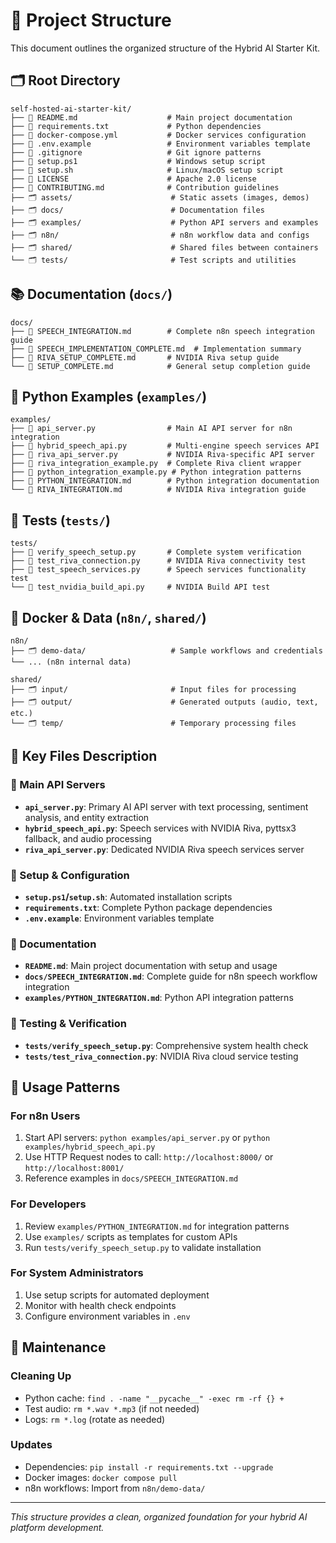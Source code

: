 # 📁 Project Structure

This document outlines the organized structure of the Hybrid AI Starter Kit.

## 🗂️ **Root Directory**
```
self-hosted-ai-starter-kit/
├── 📄 README.md                    # Main project documentation
├── 📄 requirements.txt             # Python dependencies
├── 📄 docker-compose.yml           # Docker services configuration
├── 📄 .env.example                 # Environment variables template
├── 📄 .gitignore                   # Git ignore patterns
├── 🔧 setup.ps1                    # Windows setup script
├── 🔧 setup.sh                     # Linux/macOS setup script
├── 📜 LICENSE                      # Apache 2.0 license
├── 📜 CONTRIBUTING.md              # Contribution guidelines
├── 🗂️ assets/                      # Static assets (images, demos)
├── 🗂️ docs/                        # Documentation files
├── 🗂️ examples/                    # Python API servers and examples
├── 🗂️ n8n/                         # n8n workflow data and configs
├── 🗂️ shared/                      # Shared files between containers
└── 🗂️ tests/                       # Test scripts and utilities
```

## 📚 **Documentation (`docs/`)**
```
docs/
├── 📄 SPEECH_INTEGRATION.md        # Complete n8n speech integration guide
├── 📄 SPEECH_IMPLEMENTATION_COMPLETE.md  # Implementation summary
├── 📄 RIVA_SETUP_COMPLETE.md       # NVIDIA Riva setup guide
└── 📄 SETUP_COMPLETE.md            # General setup completion guide
```

## 🐍 **Python Examples (`examples/`)**
```
examples/
├── 📄 api_server.py                # Main AI API server for n8n integration
├── 📄 hybrid_speech_api.py         # Multi-engine speech services API
├── 📄 riva_api_server.py           # NVIDIA Riva-specific API server
├── 📄 riva_integration_example.py  # Complete Riva client wrapper
├── 📄 python_integration_example.py # Python integration patterns
├── 📄 PYTHON_INTEGRATION.md        # Python integration documentation
└── 📄 RIVA_INTEGRATION.md          # NVIDIA Riva integration guide
```

## 🧪 **Tests (`tests/`)**
```
tests/
├── 📄 verify_speech_setup.py       # Complete system verification
├── 📄 test_riva_connection.py      # NVIDIA Riva connectivity test
├── 📄 test_speech_services.py      # Speech services functionality test
└── 📄 test_nvidia_build_api.py     # NVIDIA Build API test
```

## 🐳 **Docker & Data (`n8n/`, `shared/`)**
```
n8n/
├── 🗂️ demo-data/                   # Sample workflows and credentials
└── ... (n8n internal data)

shared/
├── 🗂️ input/                       # Input files for processing
├── 🗂️ output/                      # Generated outputs (audio, text, etc.)
└── 🗂️ temp/                        # Temporary processing files
```

## 🎯 **Key Files Description**

### **🚀 Main API Servers**
- **`api_server.py`**: Primary AI API server with text processing, sentiment analysis, and entity extraction
- **`hybrid_speech_api.py`**: Speech services with NVIDIA Riva, pyttsx3 fallback, and audio processing
- **`riva_api_server.py`**: Dedicated NVIDIA Riva speech services server

### **🔧 Setup & Configuration**
- **`setup.ps1`/`setup.sh`**: Automated installation scripts
- **`requirements.txt`**: Complete Python package dependencies
- **`.env.example`**: Environment variables template

### **📖 Documentation**
- **`README.md`**: Main project documentation with setup and usage
- **`docs/SPEECH_INTEGRATION.md`**: Complete guide for n8n speech workflow integration
- **`examples/PYTHON_INTEGRATION.md`**: Python API integration patterns

### **🧪 Testing & Verification**
- **`tests/verify_speech_setup.py`**: Comprehensive system health check
- **`tests/test_riva_connection.py`**: NVIDIA Riva cloud service testing

## 🎵 **Usage Patterns**

### **For n8n Users**
1. Start API servers: `python examples/api_server.py` or `python examples/hybrid_speech_api.py`
2. Use HTTP Request nodes to call: `http://localhost:8000/` or `http://localhost:8001/`
3. Reference examples in `docs/SPEECH_INTEGRATION.md`

### **For Developers**
1. Review `examples/PYTHON_INTEGRATION.md` for integration patterns
2. Use `examples/` scripts as templates for custom APIs
3. Run `tests/verify_speech_setup.py` to validate installation

### **For System Administrators**
1. Use setup scripts for automated deployment
2. Monitor with health check endpoints
3. Configure environment variables in `.env`

## 🔄 **Maintenance**

### **Cleaning Up**
- Python cache: `find . -name "__pycache__" -exec rm -rf {} +`
- Test audio: `rm *.wav *.mp3` (if not needed)
- Logs: `rm *.log` (rotate as needed)

### **Updates**
- Dependencies: `pip install -r requirements.txt --upgrade`
- Docker images: `docker compose pull`
- n8n workflows: Import from `n8n/demo-data/`

---

*This structure provides a clean, organized foundation for your hybrid AI platform development.*

